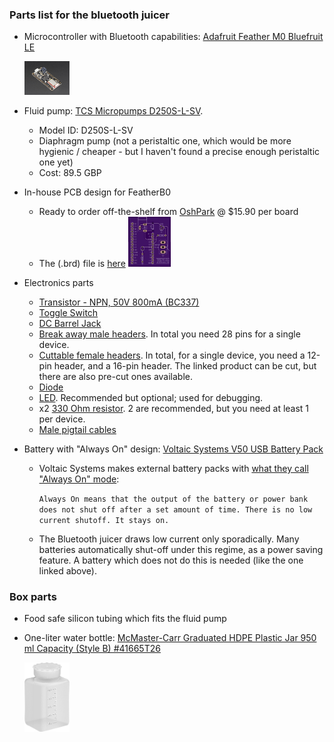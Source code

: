 ### Parts list for the bluetooth juicer 

- Microcontroller with Bluetooth capabilities: [Adafruit Feather M0 Bluefruit LE](https://www.adafruit.com/product/2995)

    <img src="bluetooth_juicer/images_of_bluetooth_juicer_parts/adafruit_feather_m0_bluefruit_le.jpg" width="15%">

- Fluid pump: [TCS Micropumps D250S-L-SV](https://micropumps.co.uk/TCSD200Lrange.htm).
    - Model ID: D250S-L-SV
    - Diaphragm pump (not a peristaltic one, which would be more hygienic / cheaper - but I haven't found a precise enough peristaltic one yet)
    - Cost: 89.5 GBP
    
- In-house PCB design for FeatherB0
    - Ready to order off-the-shelf from [OshPark](https://oshpark.com/shared_projects/wfkguyRQ) @ $15.90 per board
    - The (.brd) file is [here](bluetooth_juicer/bluetooth_juicer_shield_pcb_design.brd)
        <img src="bluetooth_juicer/images_of_bluetooth_juicer_parts/images_of_pcb/image_pcb_top.png" width="15%">
    
- Electronics parts
    - [Transistor - NPN, 50V 800mA (BC337)](https://www.sparkfun.com/products/13689)
    - [Toggle Switch](https://www.digikey.com/product-detail/en/carling-technologies/2M1-SP2-T1-B1-M2QE/432-1170-ND/668386)
    - [DC Barrel Jack](https://www.sparkfun.com/products/10811)
    - [Break away male headers](https://www.sparkfun.com/products/116). In total you need 28 pins for a single device. 
    - [Cuttable female headers](https://www.sparkfun.com/categories/381). In total, for a single device, you need a 12-pin header, and a 16-pin header. The linked product can be cut, but there are also pre-cut ones available.
    - [Diode](https://www.sparkfun.com/products/116)
    - [LED](https://www.sparkfun.com/products/12062). Recommended but optional; used for debugging.
    - x2 [330 Ohm resistor](https://www.sparkfun.com/products/8377). 2 are recommended, but you need at least 1 per device. 
    - [Male pigtail cables](https://www.amazon.com/iMBAPrice-iMBA-CCTV-PGTM-10-Security-Camera-Pigtail/dp/B0054D80LE/)
 
 - Battery with "Always On" design: [Voltaic Systems V50 USB Battery Pack](https://voltaicsystems.com/v50/)
    - Voltaic Systems makes external battery packs with [what they call "Always On" mode](https://voltaicsystems.com/always-on-batteries/): 
        
        `Always On means that the output of the battery or power bank does not shut off after a set amount of time. There is no low current shutoff. It stays on.`
    - The Bluetooth juicer draws low current only sporadically. Many batteries automatically shut-off under this regime, as a power saving feature. A battery which does not do this is needed (like the one linked above).  
    
### Box parts 

- Food safe silicon tubing which fits the fluid pump
- One-liter water bottle: [McMaster-Carr Graduated HDPE Plastic Jar 950 ml Capacity (Style B) #41665T26](https://www.mcmaster.com/catalog/127/1875)

    <img src="enclosure/images_of_enclosure_parts/mcmaster_carr_41665t26_waterbottle.png" width="15%">
